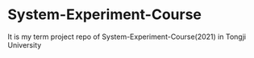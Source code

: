 # System-Experiment-Course
It is my term project repo of System-Experiment-Course(2021) in Tongji University
